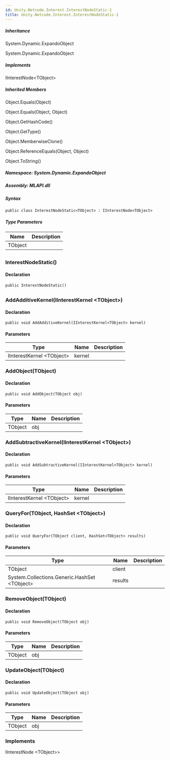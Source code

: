 ```yaml
---  
id: Unity.Netcode.Interest.InterestNodeStatic-1  
title: Unity.Netcode.Interest.InterestNodeStatic-1  
---
```


<div class="markdown level0 summary">

</div>

<div class="markdown level0 conceptual">

</div>

<div class="inheritance">

##### Inheritance

<div class="level0">

System.Dynamic.ExpandoObject

</div>

<div class="level1">

System.Dynamic.ExpandoObject

</div>

</div>

<div classs="implements">

##### Implements

<div>

IInterestNode&lt;TObject&gt;

</div>

</div>

<div class="inheritedMembers">

##### Inherited Members

<div>

Object.Equals(Object)

</div>

<div>

Object.Equals(Object, Object)

</div>

<div>

Object.GetHashCode()

</div>

<div>

Object.GetType()

</div>

<div>

Object.MemberwiseClone()

</div>

<div>

Object.ReferenceEquals(Object, Object)

</div>

<div>

Object.ToString()

</div>

</div>

##### **Namespace**: System.Dynamic.ExpandoObject

##### **Assembly**: MLAPI.dll

##### Syntax

``` lang-csharp
public class InterestNodeStatic<TObject> : IInterestNode<TObject>
```

##### Type Parameters

| Name    | Description |
|---------|-------------|
| TObject |             |

## 

### InterestNodeStatic()

<div class="markdown level1 summary">

</div>

<div class="markdown level1 conceptual">

</div>

#### Declaration

``` lang-csharp
public InterestNodeStatic()
```

## 

### AddAdditiveKernel(IInterestKernel &lt;TObject&gt;)

<div class="markdown level1 summary">

</div>

<div class="markdown level1 conceptual">

</div>

#### Declaration

``` lang-csharp
public void AddAdditiveKernel(IInterestKernel<TObject> kernel)
```

#### Parameters

| Type                      | Name   | Description |
|---------------------------|--------|-------------|
| IInterestKernel &lt;TObject&gt; | kernel |             |

### AddObject(TObject)

<div class="markdown level1 summary">

</div>

<div class="markdown level1 conceptual">

</div>

#### Declaration

``` lang-csharp
public void AddObject(TObject obj)
```

#### Parameters

| Type    | Name | Description |
|---------|------|-------------|
| TObject | obj  |             |

### AddSubtractiveKernel(IInterestKernel &lt;TObject&gt;)

<div class="markdown level1 summary">

</div>

<div class="markdown level1 conceptual">

</div>

#### Declaration

``` lang-csharp
public void AddSubtractiveKernel(IInterestKernel<TObject> kernel)
```

#### Parameters

| Type                      | Name   | Description |
|---------------------------|--------|-------------|
| IInterestKernel &lt;TObject&gt; | kernel |             |

### QueryFor(TObject, HashSet &lt;TObject&gt;)

<div class="markdown level1 summary">

</div>

<div class="markdown level1 conceptual">

</div>

#### Declaration

``` lang-csharp
public void QueryFor(TObject client, HashSet<TObject> results)
```

#### Parameters

| Type                                         | Name    | Description |
|----------------------------------------------|---------|-------------|
| TObject                                      | client  |             |
| System.Collections.Generic.HashSet &lt;TObject&gt; | results |             |

### RemoveObject(TObject)

<div class="markdown level1 summary">

</div>

<div class="markdown level1 conceptual">

</div>

#### Declaration

``` lang-csharp
public void RemoveObject(TObject obj)
```

#### Parameters

| Type    | Name | Description |
|---------|------|-------------|
| TObject | obj  |             |

### UpdateObject(TObject)

<div class="markdown level1 summary">

</div>

<div class="markdown level1 conceptual">

</div>

#### Declaration

``` lang-csharp
public void UpdateObject(TObject obj)
```

#### Parameters

| Type    | Name | Description |
|---------|------|-------------|
| TObject | obj  |             |

### Implements

<div>

IInterestNode &lt;TObject&gt;>

</div>
